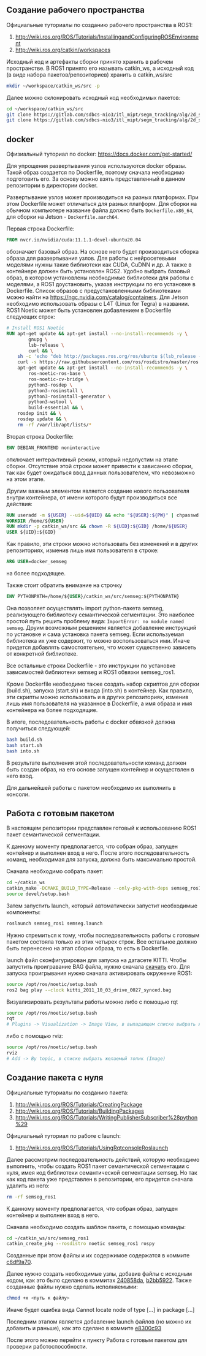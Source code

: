 ## Создание рабочего пространства

Официальные туториалы по созданию рабочего пространства в ROS1: 
1. http://wiki.ros.org/ROS/Tutorials/InstallingandConfiguringROSEnvironment
2. http://wiki.ros.org/catkin/workspaces

Исходный код и артефакты сборки принято хранить в рабочем пространстве. В ROS1 принято его называть catkin_ws, а исходный код (в виде набора пакетов/репозиториев) хранить в catkin_ws/src
```bash
mkdir ~/workspace/catkin_ws/src -p
```

Далее можно склонировать исходный код необходимых пакетов:
```bash
cd ~/workspace/catkin_ws/src
git clone https://gitlab.com/sdbcs-nio3/itl_mipt/segm_tracking/alg/2d_segmentation/semseg.git
git clone https://gitlab.com/sdbcs-nio3/itl_mipt/segm_tracking/alg/2d_segmentation/semseg_ros1.git
```


## docker

Офизиальный туториал по docker: https://docs.docker.com/get-started/

Для упрощения развертывания узлов используются docker образы. Такой образ создается по Dockerfile, поэтому сначала необходимо подготовить его. За основу можно взять представленный в данном репозитории в директории docker.

Развертывание узлов может производиться на разных платформах. При этом Dockerfile может отличаться для разных платформ. Для сборки на обычном компьютере название файла должно быть `Dockerfile.x86_64`, для сборки на Jetson - `Dockerfile.aarch64`.

Первая строка Dockerfile:
```dockerfile
FROM nvcr.io/nvidia/cuda:11.1.1-devel-ubuntu20.04
```
обозначает базовый образ. На основе него будет производиться сборка образа для развертывания узлов. Для работы с нейросетевыми моделями нужны такие библиотеки как CUDA, CuDNN и др. А также в контейнере должен быть установлен ROS2. Удобно выбрать базовый образ, в котором установлены необходимые библиотеки для работы с моделями, а ROS1 доустановить, указав инструкции по его установке в Dockerfile. Список образов с предустановленными библиотеками можно найти на https://ngc.nvidia.com/catalog/containers. Для Jetson необходимо использовать образы с L4T (Linux for Tegra) в названии. ROS1 Noetic может быть установлен добавлением в Dockerfile следующих строк:
```dockerfile
# Install ROS1 Noetic
RUN apt-get update && apt-get install --no-install-recommends -y \
        gnupg \
        lsb-release \
        curl && \
    sh -c 'echo "deb http://packages.ros.org/ros/ubuntu $(lsb_release -sc) main" > /etc/apt/sources.list.d/ros-latest.list' && \
    curl -s https://raw.githubusercontent.com/ros/rosdistro/master/ros.asc | apt-key add - && \
    apt-get update && apt-get install --no-install-recommends -y \
        ros-noetic-ros-base \
        ros-noetic-cv-bridge \
        python3-rosdep \
        python3-rosinstall \
        python3-rosinstall-generator \
        python3-wstool \
        build-essential && \
    rosdep init && \
    rosdep update && \
    rm -rf /var/lib/apt/lists/*
```

Вторая строка Dockerfile:
```dockerfile
ENV DEBIAN_FRONTEND noninteractive
```
отключает интерактивный режим, который недопустим на этапе сборки. Отсутствие этой строки может привести к зависанию сборки, так как будет ожидаться ввод данных пользователем, что невозможно на этом этапе.

Другим важным элементом является создание нового пользователя внутри контейнера, от имени которого будут производиться все действия:
```dockerfile
RUN useradd -m ${USER} --uid=${UID} && echo "${USER}:${PW}" | chpasswd && adduser ${USER} sudo
WORKDIR /home/${USER}
RUN mkdir -p catkin_ws/src && chown -R ${UID}:${GID} /home/${USER}
USER ${UID}:${GID}
```
Как правило, эти строки можно использовать без изменений и в других репозиториях, изменив лишь имя пользователя в строке:
```dockerfile
ARG USER=docker_semseg
```
на более подходящее.

Также стоит обратить внимание на строчку
```dockerfile
ENV PYTHONPATH=/home/${USER}/catkin_ws/src/semseg:${PYTHONPATH}
```
Она позволяет осуществлять import python-пакета semseg, реализующего библиотеку семантической сегментации. Это наиболее простой путь решить проблему вида: `ImportError: no module named semseg`. Друим возможным решением является добавление инструкций по установке и сама установка пакета semseg. Если используемая библиотека их уже содержит, то можно воспользоваться ими. Иначе придется добавлять самостоятельно, что может существенно зависеть от конкретной библиотеке.

Все остальные строки Dockerfile - это инструкции по установке зависимостей библиотеки semseg и ROS1 обвязки semseg_ros1.

Кроме Dockerfile необходимо также создать набор скриптов для сборки (build.sh), запуска (start.sh) и входа (into.sh) в контейнер. Как правило, эти скрипты можно использовать и в других репозиториях, изменив лишь имя пользователя на указанное в Dockerfile, а имя образа и имя контейнера на более подходящие.

В итоге, последовательность работы с docker обвязкой должна получиться следующей:
```bash
bash build.sh
bash start.sh
bash into.sh
```
В результате выполнения этой последовательности команд должен быть создан образ, на его основе запущен контейнер и осуществлен в него вход.

Для дальнейшей работы с пакетом необходимо их выполнить в консоли.


## Работа с готовым пакетом

В настоящем репозитории представлен готовый к использованию ROS1 пакет семантической сегментации. 

К данному моменту предполагается, что собран образ, запущен контейнер и выполнен вход в него. После этого последовательность команд, необходимая для запуска, должна быть максимально простой. 

Сначала необходимо собрать пакет:
```bash
cd ~/catkin_ws
catkin_make -DCMAKE_BUILD_TYPE=Release --only-pkg-with-deps semseg_ros1
source devel/setup.bash
```
Затем запустить launch, который автоматически запустит необходимые компоненты:
```bash
roslaunch semseg_ros1 semseg.launch
```

Нужно стремиться к тому, чтобы последовательность работы с готовым пакетом состояла только из этих четырех строк. Все остальное должно быть перенесено на этап сборки образа, то есть в Dockerfile.

launch файл сконфигурирован для запуска на датасете KITTI. Чтобы запустить проигравание BAG файла, нужно сначала [скачать](https://drive.google.com/file/d/1pfzTmBGHje55STJNKxfkVbQE8ylg-6ds/view?usp=sharing) его.
Для запуска проигрывания нужно сначала активировать окружение ROS1:
```bash
source /opt/ros/noetic/setup.bash
ros2 bag play --clock kitti_2011_10_03_drive_0027_synced.bag
```
Визуализировать результаты работы можно либо с помощью rqt
```bash
source /opt/ros/noetic/setup.bash
rqt
# Plugins -> Visualization -> Image View, в выпадающем списке выбрать желаемый топик
```
либо с помощью rviz:
```bash
source /opt/ros/noetic/setup.bash
rviz
# Add -> By topic, в списке выбрать желаемый топик (Image)
```

## Создание пакета с нуля

Официальные туториалы по созданию пакета: 
1. http://wiki.ros.org/ROS/Tutorials/CreatingPackage
2. http://wiki.ros.org/ROS/Tutorials/BuildingPackages
3. http://wiki.ros.org/ROS/Tutorials/WritingPublisherSubscriber%28python%29

Официальный туториал по работе с launch: 
1. http://wiki.ros.org/ROS/Tutorials/UsingRqtconsoleRoslaunch

Далее рассмотрим последовательность действий, которую необходимо выполнить, чтобы создать ROS1 пакет семантической сегментации с нуля, имея код библиотеки семантической сегментации semseg. Но так как код пакета уже представлен в репозитории, его придется сначала удалить из него:
```bash
rm -rf semseg_ros1
```

К данному моменту предполагается, что собран образ, запущен контейнер и выполнен вход в него.

Сначала необходимо создать шаблон пакета, с помощью команды:
```bash
cd ~/catkin_ws/src/semseg_ros1
catkin_create_pkg --rosdistro noetic semseg_ros1 rospy
```
Созданные при этом файлы и их содержимое содержатся в коммите [c6df9a70](https://gitlab.com/sdbcs-nio3/itl_mipt/segm_tracking/alg/2d_segmentation/semseg_ros1/-/commit/c6df9a7086c82e4c8920a7b99d31379028d45744).

Далее нужно создать необходимые узлы, добавив файлы с исходным кодом, как это было сделано в коммитах [240858da](https://gitlab.com/sdbcs-nio3/itl_mipt/segm_tracking/alg/2d_segmentation/semseg_ros1/-/commit/240858dacf87a799d8ada6076ab9a1b8d1483120), [b2bb5922](https://gitlab.com/sdbcs-nio3/itl_mipt/segm_tracking/alg/2d_segmentation/semseg_ros1/-/commit/b2bb5922c561e8e86f1a0eadfb02cadf03384de1). Также созданные файлы нужно сделать исполняемыми:
```bash
chmod +x <путь к файлу>
```
Иначе будет ошибка вида Cannot locate node of type [...] in package [...]

Последним этапом является добавление launch файлов (но можно их добавить и раньше), как это сделано в коммите [e8300c93](https://gitlab.com/sdbcs-nio3/itl_mipt/segm_tracking/alg/2d_segmentation/semseg_ros1/-/commit/e8300c935627cf4d5aac05bbff800f973b77f1ff)

После этого можно перейти к пункту Работа с готовым пакетом для проверки работоспособности.

